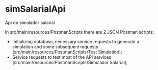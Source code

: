 # simSalarialApi
Api do simulador salarial

In src/main/resources/PostmanScripts there are 2 JSON Postman scripts: 
- Initializing database, necessary service requests to generate a simulation and some subsequent requests (src/main/resources/PostmanScripts/Test Simulation);
- Service requests to test most of the API services (src/main/resources/PostmanScripts/Simulador Salarial);
